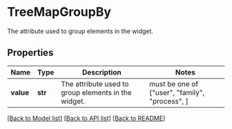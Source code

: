 # TreeMapGroupBy

The attribute used to group elements in the widget.

## Properties

| Name      | Type    | Description                                         | Notes                                          |
| --------- | ------- | --------------------------------------------------- | ---------------------------------------------- |
| **value** | **str** | The attribute used to group elements in the widget. | must be one of ["user", "family", "process", ] |

[[Back to Model list]](README.md#documentation-for-models) [[Back to API list]](README.md#documentation-for-api-endpoints) [[Back to README]](README.md)
